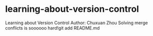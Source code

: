 # learning-about-version-control
Learning about Version Control
Author: Chuxuan Zhou
Solving merge conflicts is soooooo hard!git add README.md
